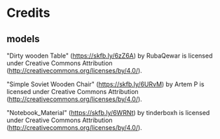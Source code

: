 # Credits

## models

"Dirty wooden Table" (https://skfb.ly/6zZ6A) by RubaQewar is licensed under Creative Commons Attribution (http://creativecommons.org/licenses/by/4.0/).

"Simple Soviet Wooden Chair" (https://skfb.ly/6URvM) by Artem P is licensed under Creative Commons Attribution (http://creativecommons.org/licenses/by/4.0/).

"Notebook_Material" (https://skfb.ly/6WRNt) by tinderboxh is licensed under Creative Commons Attribution (http://creativecommons.org/licenses/by/4.0/).